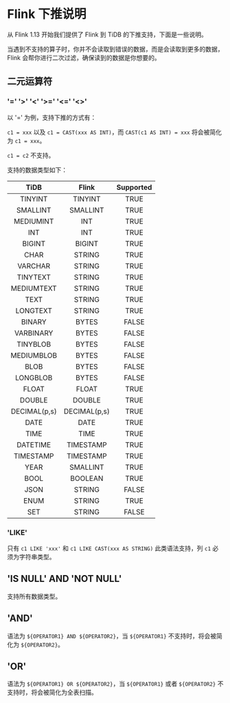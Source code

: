 # Flink 下推说明

从 Flink 1.13 开始我们提供了 Flink 到 TiDB 的下推支持，下面是一些说明。

当遇到不支持的算子时，你并不会读取到错误的数据，而是会读取到更多的数据，Flink 会帮你进行二次过滤，确保读到的数据是你想要的。

## 二元运算符

###  '=' '>' '<' '>=' '<=' '<>'

以 '=' 为例，支持下推的方式有：

`c1 = xxx` 以及 `c1 = CAST(xxx AS INT)`，而 `CAST(c1 AS INT) = xxx` 将会被简化为 `c1 = xxx`。

`c1 = c2` 不支持。

支持的数据类型如下：

|     TiDB     |    Flink     | Supported |
|:------------:|:------------:|:---------:|
|   TINYINT    |   TINYINT    |   TRUE    |
|   SMALLINT   |   SMALLINT   |   TRUE    |
|  MEDIUMINT   |     INT      |   TRUE    |
|     INT      |     INT      |   TRUE    |
|    BIGINT    |    BIGINT    |   TRUE    |
|     CHAR     |    STRING    |   TRUE    |
|   VARCHAR    |    STRING    |   TRUE    |
|   TINYTEXT   |    STRING    |   TRUE    |
|  MEDIUMTEXT  |    STRING    |   TRUE    |
|     TEXT     |    STRING    |   TRUE    |
|   LONGTEXT   |    STRING    |   TRUE    |
|    BINARY    |    BYTES     |   FALSE   |
|  VARBINARY   |    BYTES     |   FALSE   |
|   TINYBLOB   |    BYTES     |   FALSE   |
|  MEDIUMBLOB  |    BYTES     |   FALSE   |
|     BLOB     |    BYTES     |   FALSE   |
|   LONGBLOB   |    BYTES     |   FALSE   |
|    FLOAT     |    FLOAT     |   TRUE    |
|    DOUBLE    |    DOUBLE    |   TRUE    |
| DECIMAL(p,s) | DECIMAL(p,s) |   TRUE    |
|     DATE     |     DATE     |   TRUE    |
|     TIME     |     TIME     |   TRUE    |
|   DATETIME   |  TIMESTAMP   |   TRUE    |
|  TIMESTAMP   |  TIMESTAMP   |   TRUE    |
|     YEAR     |   SMALLINT   |   TRUE    |
|     BOOL     |   BOOLEAN    |   TRUE    |
|     JSON     |    STRING    |   FALSE   |
|     ENUM     |    STRING    |   TRUE    |
|     SET      |    STRING    |   FALSE   |

### 'LIKE'

只有 `c1 LIKE 'xxx'` 和 `c1 LIKE CAST(xxx AS STRING)` 此类语法支持，列 `c1` 必须为字符串类型。

## 'IS NULL' AND 'NOT NULL'

支持所有数据类型。

## 'AND'

语法为 `${OPERATOR1} AND ${OPERATOR2}`，当 `${OPERATOR1}` 不支持时，将会被简化为 `${OPERATOR2}`。

## 'OR'

语法为 `${OPERATOR1} OR ${OPERATOR2}`，当 `${OPERATOR1}` 或者 `${OPERATOR2}` 不支持时，将会被简化为全表扫描。



